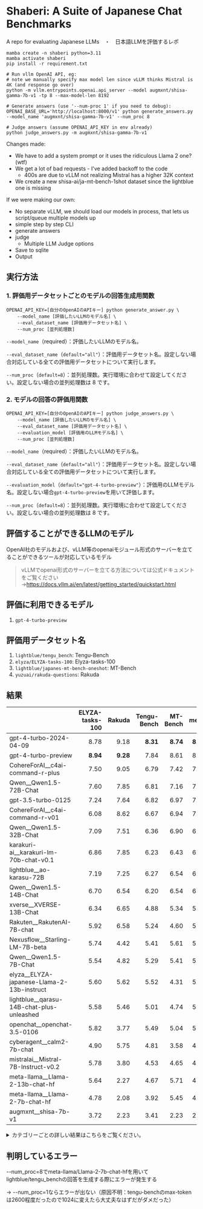 # Shaberi: A Suite of Japanese Chat Benchmarks
A repo for evaluating Japanese LLMs　・　日本語LLMを評価するレポ


```
mamba create -n shaberi python=3.11
mamba activate shaberi
pip install -r requirement.txt

# Run vllm OpenAI API, eg:
# note we manually specify max model len since vLLM thinks Mistral is 4K (and response go over)
python -m vllm.entrypoints.openai.api_server --model augmxnt/shisa-gamma-7b-v1 -tp 8 --max-model-len 8192

# Generate answers (use '--num-proc 1' if you need to debug):
OPENAI_BASE_URL='http://localhost:8000/v1' python generate_answers.py --model_name 'augmxnt/shisa-gamma-7b-v1' --num_proc 8

# Judge answers (assume OPENAI_API_KEY in env already)
python judge_answers.py -m augmxnt/shisa-gamma-7b-v1
```


Changes made:
* We have to add a system prompt or it uses the ridiculous Llama 2 one? (wtf)
* We get a lot of bad requests - I've added backoff to the code
  * 400s are due to vLLM not realizing Mistral has a higher 32K context
* We create a new shisa-ai/ja-mt-bench-1shot dataset since the lightblue one is missing


If we were making our own:
* No separate vLLM, we should load our models in process, that lets us script/queue multiple models up
* simple step by step CLI
* generate answers
* judge
  * Multiple LLM Judge options
* Save to sqlite
* Output



## 実行方法
### 1. 評価用データセットごとのモデルの回答生成用関数
```
OPENAI_API_KEY=[自分のOpenAIのAPIキー] python generate_answer.py \ 
    --model_name [評価したいLLMのモデル名] \
    --eval_dataset_name [評価用データセット名] \
    --num_proc [並列処理数]
```
`--model_name`（required）：評価したいLLMのモデル名。

`--eval_dataset_name`（`default="all"`）：評価用データセット名。設定しない場合対応している全ての評価用データセットについて実行します。

`--num_proc`（`default=8`）：並列処理数。実行環境に合わせて設定してください。設定しない場合の並列処理数は 8 です。

### 2. モデルの回答の評価用関数
```
OPENAI_API_KEY=[自分のOpenAIのAPIキー] python judge_answers.py \ 
    --model_name [評価したいLLMのモデル名] \
    --eval_dataset_name [評価用データセット名] \
    --evaluation_model [評価用のLLMモデル名] \
    --num_proc [並列処理数]
```
`--model_name`（required）：評価したいLLMのモデル名。

`--eval_dataset_name`（`default="all"`）：評価用データセット名。設定しない場合対応している全ての評価用データセットについて実行します。

`--evaluation_model`（`default="gpt-4-turbo-preview"`）：評価用のLLMモデル名。設定しない場合`gpt-4-turbo-preview`を用いて評価します。

`--num_proc`（`default=8`）：並列処理数。実行環境に合わせて設定してください。設定しない場合の並列処理数は 8 です。

## 評価することができるLLMのモデル
OpenAI社のモデルおよび、vLLM等のopenaiモジュール形式のサーバーを立てることができるツールが対応しているモデル
> vLLMでopenai形式のサーバーを立てる方法については公式ドキュメントをご覧ください→https://docs.vllm.ai/en/latest/getting_started/quickstart.html

## 評価に利用できるモデル
1. `gpt-4-turbo-preview`

## 評価用データセット名
1. `lightblue/tengu_bench`: Tengu-Bench
2. `elyza/ELYZA-tasks-100`: Elyza-tasks-100
3. `lightblue/japanes-mt-bench-oneshot`: MT-Bench
4. `yuzuai/rakuda-questions`: Rakuda

## 結果
|                                            |   ELYZA-tasks-100 |   Rakuda |   Tengu-Bench |   MT-Bench |   mean |
|:-------------------------------------------|------------------:|---------:|--------------:|-----------:|-------:|
| gpt-4-turbo-2024-04-09                     |              8.78 |     9.18 |          **8.31** |       **8.74** |   **8.75** |
| gpt-4-turbo-preview                        |              **8.94** |     **9.28** |          7.84 |       8.61 |   8.67 |
| CohereForAI__c4ai-command-r-plus           |              7.50 |     9.05 |          6.79 |       7.42 |   7.69 |
| Qwen__Qwen1.5-72B-Chat                     |              7.60 |     7.85 |          6.81 |       7.16 |   7.36 |
| gpt-3.5-turbo-0125                         |              7.24 |     7.64 |          6.82 |       6.97 |   7.17 |
| CohereForAI__c4ai-command-r-v01            |              6.08 |     8.62 |          6.67 |       6.94 |   7.08 |
| Qwen__Qwen1.5-32B-Chat                     |              7.09 |     7.51 |          6.36 |       6.90 |   6.97 |
| karakuri-ai__karakuri-lm-70b-chat-v0.1     |              6.86 |     7.85 |          6.23 |       6.43 |   6.84 |
| lightblue__ao-karasu-72B                   |              7.19 |     7.25 |          6.27 |       6.54 |   6.81 |
| Qwen__Qwen1.5-14B-Chat                     |              6.70 |     6.54 |          6.20 |       6.54 |   6.50 |
| xverse__XVERSE-13B-Chat                    |              6.34 |     6.65 |          4.88 |       5.34 |   5.80 |
| Rakuten__RakutenAI-7B-chat                 |              5.92 |     6.58 |          5.24 |       4.60 |   5.58 |
| Nexusflow__Starling-LM-7B-beta             |              5.74 |     4.42 |          5.41 |       5.61 |   5.30 |
| Qwen__Qwen1.5-7B-Chat                      |              5.54 |     4.82 |          5.29 |       5.41 |   5.27 |
| elyza__ELYZA-japanese-Llama-2-13b-instruct |              5.60 |     5.62 |          5.52 |       4.31 |   5.26 |
| lightblue__qarasu-14B-chat-plus-unleashed  |              5.58 |     5.46 |          5.01 |       4.74 |   5.20 |
| openchat__openchat-3.5-0106                |              5.82 |     3.77 |          5.49 |       5.04 |   5.03 |
| cyberagent__calm2-7b-chat                  |              4.90 |     5.75 |          4.81 |       3.58 |   4.76 |
| mistralai__Mistral-7B-Instruct-v0.2        |              5.78 |     3.80 |          4.53 |       4.65 |   4.69 |
| meta-llama__Llama-2-13b-chat-hf            |              5.64 |     2.27 |          4.67 |       5.71 |   4.58 |
| meta-llama__Llama-2-7b-chat-hf             |              4.78 |     2.08 |          3.92 |       5.45 |   4.06 |
| augmxnt__shisa-7b-v1                       |              3.72 |     2.23 |          3.41 |       2.23 |   2.89 |

<details><summary>カテゴリーごとの詳しい結果はこちらをご覧ください。</summary>

| model_name                                 |   ('MT-Bench', 'coding') |   ('MT-Bench', 'extraction') |   ('MT-Bench', 'humanities') |   ('MT-Bench', 'math') |   ('MT-Bench', 'reasoning') |   ('MT-Bench', 'roleplay') |   ('MT-Bench', 'stem') |   ('MT-Bench', 'writing') |   ('Tengu-Bench', 'Function calling') |   ('Tengu-Bench', 'アイデア生成') |   ('Tengu-Bench', 'コスト見積') |   ('Tengu-Bench', 'ダジャレ') |   ('Tengu-Bench', 'ビジネス') |   ('Tengu-Bench', 'フォーマット') |   ('Tengu-Bench', 'プロジェクト作成') |   ('Tengu-Bench', '会話要約') |   ('Tengu-Bench', '倫理的制御') |   ('Tengu-Bench', '建設') |   ('Tengu-Bench', '抽出') |   ('Tengu-Bench', '政治') |   ('Tengu-Bench', '敬語') |   ('Tengu-Bench', '数学') |   ('Tengu-Bench', '日本') |   ('Tengu-Bench', '架空の質問') |   ('Tengu-Bench', '法律判断') |   ('Tengu-Bench', '翻訳') |   ('Tengu-Bench', '表の読み取り') |   ('Tengu-Bench', '論理パズル') |   ('Tengu-Bench', '長い文書のClosed QA（千トークン以上）') |   ('Tengu-Bench', '長い文書要約（千トークン以上）') |   ('Tengu-Bench', '雑談') |
|:-------------------------------------------|-------------------------:|-----------------------------:|-----------------------------:|-----------------------:|----------------------------:|---------------------------:|-----------------------:|--------------------------:|--------------------------------------:|----------------------------------:|--------------------------------:|------------------------------:|------------------------------:|----------------------------------:|--------------------------------------:|------------------------------:|--------------------------------:|--------------------------:|--------------------------:|--------------------------:|--------------------------:|--------------------------:|--------------------------:|--------------------------------:|------------------------------:|--------------------------:|----------------------------------:|--------------------------------:|-----------------------------------------------------------:|----------------------------------------------------:|--------------------------:|
| CohereForAI__c4ai-command-r-plus           |                     6.10 |                         8.60 |                         8.60 |                   5.60 |                        5.70 |                       8.20 |                   7.80 |                      8.80 |                                  8.20 |                             10.00 |                            9.00 |                          3.60 |                          2.60 |                              9.00 |                                 10.00 |                         10.00 |                            2.80 |                      7.00 |                      9.40 |                      5.60 |                      9.20 |                      1.20 |                      4.30 |                            3.60 |                          7.60 |                      8.40 |                              5.40 |                            2.33 |                                                       8.20 |                                               10.00 |                      9.40 |
| CohereForAI__c4ai-command-r-v01            |                     6.90 |                         6.60 |                         8.40 |                   4.70 |                        5.20 |                       7.67 |                   7.70 |                      8.40 |                                  9.20 |                             10.00 |                            9.80 |                          4.60 |                          4.80 |                              9.00 |                                 10.00 |                         10.00 |                            3.40 |                      5.40 |                      8.80 |                      4.60 |                      9.20 |                      1.00 |                      4.50 |                            3.60 |                          6.60 |                      8.40 |                              1.80 |                            2.60 |                                                       8.60 |                                               10.00 |                      9.80 |
| Nexusflow__Starling-LM-7B-beta             |                     5.30 |                         6.30 |                         6.10 |                   5.50 |                        5.10 |                       5.50 |                   4.10 |                      7.00 |                                  6.60 |                              9.00 |                            5.40 |                          4.20 |                          3.00 |                              8.00 |                                  9.20 |                          9.20 |                            4.00 |                      4.80 |                      9.20 |                      1.20 |                      6.80 |                      1.40 |                      2.10 |                            6.00 |                          2.40 |                      7.60 |                              1.80 |                            1.80 |                                                       6.80 |                                               10.00 |                      7.20 |
| Qwen__Qwen1.5-14B-Chat                     |                     5.40 |                         7.40 |                         7.00 |                   5.40 |                        5.30 |                       7.20 |                   7.00 |                      7.60 |                                  6.40 |                             10.00 |                            8.80 |                          4.40 |                          4.60 |                              7.80 |                                  9.40 |                         10.00 |                            4.60 |                      5.20 |                      9.00 |                      2.80 |                      8.60 |                      1.40 |                      3.40 |                            5.20 |                          5.00 |                      4.80 |                              3.40 |                            3.40 |                                                       9.60 |                                               10.00 |                      7.60 |
| Qwen__Qwen1.5-32B-Chat                     |                     5.70 |                         7.40 |                         7.60 |                   6.20 |                        6.00 |                       7.20 |                   7.20 |                      7.90 |                                  8.20 |                             10.00 |                            8.80 |                          5.20 |                          2.60 |                              6.00 |                                 10.00 |                         10.00 |                            3.40 |                      4.40 |                      9.80 |                      2.80 |                      9.00 |                      3.80 |                      3.60 |                            6.00 |                          5.40 |                      7.80 |                              6.00 |                            3.00 |                                                       7.40 |                                                9.00 |                      7.60 |
| Qwen__Qwen1.5-72B-Chat                     |                     6.70 |                         6.90 |                         7.70 |                   6.80 |                        4.80 |                       8.00 |                   7.90 |                      8.50 |                                  5.60 |                             10.00 |                            9.60 |                          3.60 |                          2.60 |                              7.80 |                                 10.00 |                         10.00 |                            5.80 |                      7.40 |                      9.60 |                      4.20 |                      8.20 |                      4.00 |                      2.90 |                            7.60 |                          6.00 |                      7.80 |                              6.20 |                            3.40 |                                                       9.60 |                                               10.00 |                      8.60 |
| Qwen__Qwen1.5-7B-Chat                      |                     4.90 |                         6.30 |                         5.20 |                   4.70 |                        4.30 |                       5.80 |                   5.00 |                      7.10 |                                  5.00 |                              9.60 |                            7.60 |                          5.80 |                          2.40 |                              4.80 |                                  7.80 |                          9.60 |                            4.40 |                      3.40 |                      8.40 |                      2.00 |                      7.60 |                      0.80 |                      1.80 |                            5.20 |                          3.00 |                      6.60 |                              3.60 |                            1.20 |                                                       9.00 |                                                9.40 |                      6.20 |
| Rakuten__RakutenAI-7B-chat                 |                     4.70 |                         3.90 |                         6.80 |                   4.20 |                        3.30 |                       4.60 |                   4.20 |                      5.10 |                                  3.20 |                              9.80 |                            8.60 |                          3.20 |                          2.80 |                              4.60 |                                 10.00 |                          6.80 |                            7.60 |                      4.40 |                      7.40 |                      2.40 |                      5.20 |                      1.00 |                      4.20 |                            4.40 |                          4.80 |                      6.60 |                              3.40 |                            2.00 |                                                       5.40 |                                                8.00 |                      5.80 |
| augmxnt__shisa-7b-v1                       |                     3.50 |                         4.00 |                         1.70 |                   3.30 |                        1.90 |                       1.10 |                   1.00 |                      1.30 |                                  2.40 |                              6.00 |                            4.40 |                          1.00 |                          2.20 |                              2.20 |                                  7.80 |                          6.40 |                            2.40 |                      1.20 |                      6.40 |                      1.00 |                      3.80 |                      1.00 |                      1.70 |                            2.80 |                          1.60 |                      3.60 |                              1.20 |                            1.60 |                                                       5.80 |                                                9.80 |                      3.80 |
| cyberagent__calm2-7b-chat                  |                     2.30 |                         4.10 |                         6.10 |                   1.30 |                        2.40 |                       4.30 |                   4.40 |                      3.70 |                                  4.40 |                              9.00 |                            5.20 |                          3.60 |                          3.00 |                              3.40 |                                  9.20 |                          7.20 |                            2.80 |                      2.80 |                      7.60 |                      3.40 |                      3.60 |                      1.00 |                      3.40 |                            5.20 |                          5.80 |                      5.20 |                              1.00 |                            1.00 |                                                       6.40 |                                                9.60 |                      8.20 |
| elyza__ELYZA-japanese-Llama-2-13b-instruct |                     3.20 |                         5.20 |                         5.60 |                   2.90 |                        4.00 |                       4.70 |                   4.40 |                      4.50 |                                  9.60 |                              8.60 |                            6.60 |                          5.80 |                          3.80 |                              5.80 |                                 10.00 |                          6.80 |                            2.80 |                      3.80 |                      7.60 |                      5.00 |                      6.00 |                      0.80 |                      2.60 |                            4.40 |                          5.40 |                      5.60 |                              1.80 |                            1.80 |                                                       7.20 |                                                9.80 |                      8.20 |
| gpt-3.5-turbo-0125                         |                     7.00 |                         8.80 |                         7.30 |                   6.80 |                        4.20 |                       7.40 |                   7.00 |                      7.30 |                                  6.80 |                             10.00 |                            9.20 |                          4.00 |                          4.60 |                              9.60 |                                 10.00 |                          9.20 |                            3.40 |                      4.80 |                     10.00 |                      2.20 |                      7.80 |                      4.00 |                      3.90 |                            6.00 |                          6.80 |                      8.60 |                              7.80 |                            4.80 |                                                       8.00 |                                                9.80 |                      8.40 |
| gpt-4-turbo-2024-04-09                     |                     8.50 |                         9.10 |                         8.80 |                   9.50 |                        7.70 |                       8.60 |                   8.80 |                      8.90 |                                  8.40 |                             10.00 |                            9.60 |                          8.20 |                          6.20 |                             10.00 |                                 10.00 |                         10.00 |                           10.00 |                      6.40 |                      9.60 |                      6.00 |                      9.60 |                      7.60 |                      4.90 |                            9.20 |                          6.80 |                      9.00 |                              8.80 |                            5.80 |                                                       8.60 |                                               10.00 |                      9.80 |
| gpt-4-turbo-preview                        |                     8.10 |                         9.00 |                         8.90 |                   8.50 |                        8.00 |                       8.70 |                   8.60 |                      9.10 |                                 10.00 |                             10.00 |                            9.80 |                          4.00 |                          6.60 |                             10.00 |                                 10.00 |                         10.00 |                            8.20 |                      6.40 |                     10.00 |                      6.40 |                      9.60 |                      6.60 |                      4.20 |                            6.00 |                          6.00 |                      8.80 |                              8.40 |                            4.20 |                                                       9.00 |                                               10.00 |                      9.80 |
| karakuri-ai__karakuri-lm-70b-chat-v0.1     |                     5.90 |                         6.90 |                         8.30 |                   4.10 |                        5.09 |                       6.80 |                   6.30 |                      8.20 |                                  6.00 |                              8.20 |                            8.20 |                          4.00 |                          4.40 |                              6.80 |                                 10.00 |                          9.60 |                            2.80 |                      5.40 |                      8.80 |                      4.20 |                      7.80 |                      2.20 |                      4.20 |                            3.60 |                          8.00 |                      8.40 |                              2.60 |                            2.60 |                                                       8.60 |                                                9.20 |                      9.80 |
| lightblue__ao-karasu-72B                   |                     6.00 |                         7.30 |                         7.50 |                   5.00 |                        5.60 |                       6.50 |                   6.60 |                      7.70 |                                  7.80 |                             10.00 |                            8.40 |                          5.40 |                          3.00 |                              6.20 |                                  9.00 |                          8.80 |                            2.60 |                      5.60 |                     10.00 |                      4.60 |                      6.60 |                      5.20 |                      3.90 |                            5.20 |                          6.20 |                      7.80 |                              4.40 |                            3.00 |                                                       6.60 |                                               10.00 |                      6.20 |
| lightblue__qarasu-14B-chat-plus-unleashed  |                     3.90 |                         6.60 |                         5.60 |                   4.30 |                        4.40 |                       3.10 |                   5.30 |                      4.70 |                                  4.40 |                             10.00 |                            6.80 |                          4.20 |                          2.00 |                              4.40 |                                  7.40 |                          9.00 |                            2.80 |                      5.80 |                      8.60 |                      2.40 |                      5.40 |                      2.80 |                      1.30 |                            5.20 |                          6.60 |                      6.60 |                              3.00 |                            0.80 |                                                       7.40 |                                                7.00 |                      5.00 |
| meta-llama__Llama-2-13b-chat-hf            |                     3.60 |                         6.00 |                         8.70 |                   3.50 |                        2.90 |                       5.90 |                   7.90 |                      7.20 |                                  7.80 |                              9.40 |                            7.80 |                          2.40 |                          2.20 |                              4.00 |                                  8.40 |                          4.80 |                            9.60 |                      4.60 |                      2.20 |                      1.40 |                      6.60 |                      0.40 |                      1.80 |                            2.80 |                          4.80 |                      6.80 |                              2.80 |                            1.40 |                                                       4.80 |                                                9.20 |                      4.40 |
| meta-llama__Llama-2-7b-chat-hf             |                     4.20 |                         5.60 |                         8.10 |                   2.70 |                        3.20 |                       6.10 |                   6.40 |                      7.30 |                                  3.00 |                              9.40 |                            7.40 |                          1.60 |                          0.60 |                              3.80 |                                  8.80 |                          5.00 |                            6.00 |                      3.80 |                      2.80 |                      0.20 |                      5.40 |                      0.80 |                      1.90 |                            6.00 |                          3.40 |                      5.00 |                              2.40 |                            1.40 |                                                       2.60 |                                                5.60 |                      5.20 |
| mistralai__Mistral-7B-Instruct-v0.2        |                     4.90 |                         4.70 |                         5.50 |                   2.60 |                        3.70 |                       5.20 |                   4.20 |                      6.40 |                                  6.80 |                              7.80 |                            7.80 |                          3.40 |                          1.60 |                              4.80 |                                  8.80 |                          7.40 |                            2.20 |                      3.40 |                      9.40 |                      1.20 |                      5.40 |                      0.80 |                      1.00 |                            3.60 |                          2.60 |                      5.60 |                              0.80 |                            0.20 |                                                       9.00 |                                                9.20 |                      5.00 |
| openchat__openchat-3.5-0106                |                     5.40 |                         5.90 |                         5.20 |                   4.40 |                        4.70 |                       5.20 |                   4.60 |                      4.90 |                                  7.60 |                              9.00 |                            6.00 |                          2.00 |                          3.40 |                              7.20 |                                  9.40 |                         10.00 |                            2.80 |                      3.80 |                     10.00 |                      2.60 |                      5.00 |                      0.80 |                      2.20 |                            5.20 |                          4.60 |                      7.60 |                              3.20 |                            1.80 |                                                       8.80 |                                                9.20 |                      7.40 |
| xverse__XVERSE-13B-Chat                    |                     4.60 |                         6.70 |                         5.50 |                   4.00 |                        3.30 |                       6.10 |                   5.90 |                      6.60 |                                  2.00 |                             10.00 |                            6.60 |                          3.00 |                          2.40 |                              5.60 |                                  9.40 |                          7.20 |                            0.80 |                      4.20 |                      8.00 |                      4.40 |                      5.60 |                      0.80 |                      1.30 |                            4.40 |                          5.80 |                      7.20 |                              2.20 |                            1.80 |                                                       8.00 |                                                7.80 |                      7.40 |

</details>

## 判明しているエラー
--num_proc=8でmeta-llama/Llama-2-7b-chat-hfを用いてlightblue/tengu_benchの回答を生成する際にエラーが発生する

→ --num_proc=1ならエラーが出ない（原因不明：tengu-benchのmax-tokenは2600程度だったので1024に変えたら大丈夫なはずだがダメだった）
